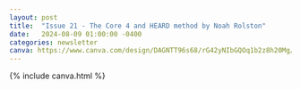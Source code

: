 ```yaml
---
layout: post
title:  "Issue 21 - The Core 4 and HEARD method by Noah Rolston"
date:   2024-08-09 01:00:00 -0400
categories: newsletter
canva: https://www.canva.com/design/DAGNTT96s68/rG42yNIbGQOq1b2z8h20Mg/view
---
```

{% include canva.html %}
